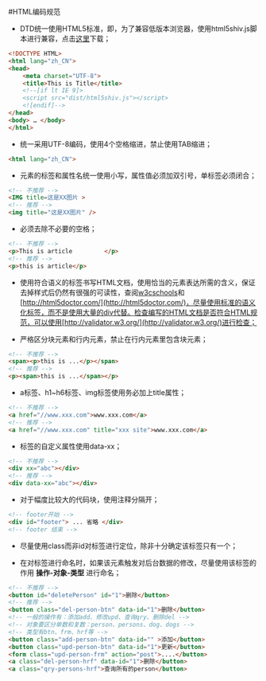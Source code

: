 #HTML编码规范

* DTD统一使用HTML5标准，即<!DOCTYPE HTML>，为了兼容低版本浏览器，使用html5shiv.js脚本进行兼容，点击[这里](https://code.google.com/p/html5shiv/)下载；

```html
<!DOCTYPE HTML>
<html lang="zh_CN">
<head>
    <meta charset="UTF-8">
    <title>This is Title</title>
    <!--[if lt IE 9]>
    <script src="dist/html5shiv.js"></script>
    <![endif]-->
</head>
<body> … </body>
</html>
```

* 统一采用UTF-8编码，使用4个空格缩进，禁止使用TAB缩进；

```html
<html lang="zh_CN">
```

* 元素的标签和属性名统一使用小写，属性值必须加双引号，单标签必须闭合；

```html
<!-- 不推荐 -->
<IMG title=这是XX图片 >
<!-- 推荐 -->
<img title="这是XX图片" />
```

* 必须去除不必要的空格；

```html
<!-- 不推荐 -->
<p>This is article         </p>
<!-- 推荐 -->
<p>this is article</p> 
```

* 使用符合语义的标签书写HTML文档，使用恰当的元素表达所需的含义，保证去掉样式后仍然有很强的可读性，查阅[w3cschools](http://www.w3schools.com/)和[http://html5doctor.com/](http://html5doctor.com/)，尽量使用标准的语义化标签，而不是使用大量的div代替。检查编写的HTML文档是否符合HTML规范，可以使用[http://validator.w3.org/](http://validator.w3.org/)进行检查；


* 严格区分块元素和行内元素，禁止在行内元素里包含块元素；

```html
<!-- 不推荐 -->
<span><p>this is ...</p></span>
<!-- 推荐 -->
<p><span>this is ...</span></p>
```
* a标签、h1~h6标签、img标签使用务必加上title属性；

```html
<!-- 不推荐 -->
<a href="//www.xxx.com">www.xxx.com</a>
<!-- 推荐 -->
<a href="//www.xxx.com" title="xxx site">www.xxx.com</a>
```

* 标签的自定义属性使用data-xx；

```html
<!-- 不推荐 -->
<div xx="abc"></div>      
<!-- 推荐 -->
<div data-xx="abc"></div>
```

* 对于幅度比较大的代码块，使用注释分隔开；

```html
<!-- footer开始 -->
<div id="footer"> ... 省略 </div>
<!-- footer 结束 -->
```

* 尽量使用class而非id对标签进行定位，除非十分确定该标签只有一个；

* 在对标签进行命名时，如果该元素触发对后台数据的修改，尽量使用该标签的作用 **操作-对象-类型** 进行命名；

```html
<!-- 不推荐 -->
<button id="deletePerson" id="1">删除</button>
<!-- 推荐 -->
<button class="del-person-btn" data-id="1">删除</button>
<!-- 一般的操作有：添加add、修改upd、查询qry、删除del -->
<!-- 对象要区分单数和复数：person、persons、dog、dogs -->
<!-- 类型有btn、frm、hrf等 -->
<button class="add-person-btn" data-id="" >添加</button>
<button class="upd-person-btn" data-id="1">更新</button>
<form class="upd-person-frm" action="post">....</button>
<a class="del-person-hrf" data-id="1">删除</button>
<a class="qry-persons-hrf">查询所有的person</button>
```

